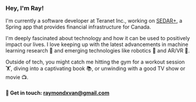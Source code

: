 ### Hey, I'm Ray!
I'm currently a software developer at Teranet Inc., working on [SEDAR+](https://www.sedarplus.ca/landingpage/), a Spring app that provides financial infrastructure for Canada.

I'm deeply fascinated about technology and how it can be used to positively impact our lives. I love keeping up with the latest advancements in machine learning research 🤖 and emerging technologies like robotics 🦾
 and AR/VR 🤿.

Outside of tech, you might catch me hitting the gym for a workout session 🏋️, diving into a captivating book 📚, or unwinding with a good TV show or movie 📺.

#### 📧 Get in touch: raymondxvan@gmail.com
